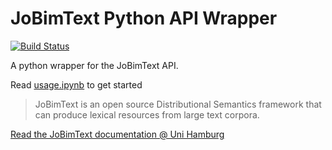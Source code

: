 # JoBimText Python API Wrapper

[![Build Status](https://travis-ci.org/ablx/jobimtext-api.svg?branch=master)](https://travis-ci.org/ablx/jobimtext-api)

A python wrapper for the JoBimText API.



Read [usage.ipynb](https://github.com/ablx/jobimtext-api/blob/master/usage.ipynb) to get started

> JoBimText is an open source Distributional Semantics framework that can produce lexical resources from large text corpora. 

[Read the JoBimText documentation @ Uni Hamburg](http://ltmaggie.informatik.uni-hamburg.de/jobimtext/jobimviz-web-demo/api-and-demo-documentation/)
